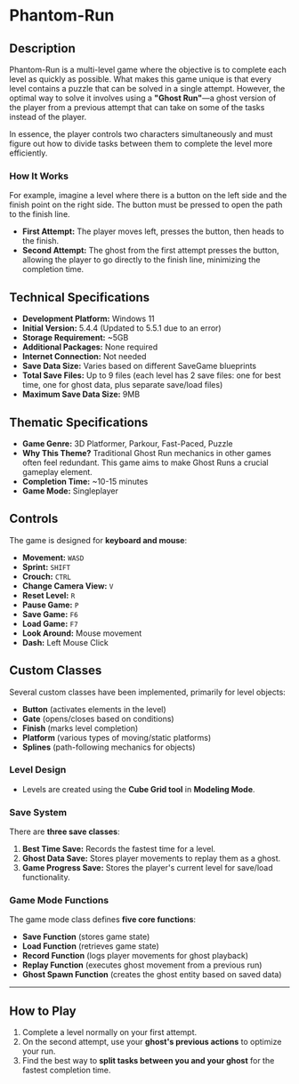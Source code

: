 # Phantom-Run

## Description
Phantom-Run is a multi-level game where the objective is to complete each level as quickly as possible. What makes this game unique is that every level contains a puzzle that can be solved in a single attempt. However, the optimal way to solve it involves using a **"Ghost Run"**—a ghost version of the player from a previous attempt that can take on some of the tasks instead of the player.

In essence, the player controls two characters simultaneously and must figure out how to divide tasks between them to complete the level more efficiently.

### How It Works
For example, imagine a level where there is a button on the left side and the finish point on the right side. The button must be pressed to open the path to the finish line.

- **First Attempt:** The player moves left, presses the button, then heads to the finish.
- **Second Attempt:** The ghost from the first attempt presses the button, allowing the player to go directly to the finish line, minimizing the completion time.

## Technical Specifications
- **Development Platform:** Windows 11
- **Initial Version:** 5.4.4 (Updated to 5.5.1 due to an error)
- **Storage Requirement:** ~5GB
- **Additional Packages:** None required
- **Internet Connection:** Not needed
- **Save Data Size:** Varies based on different SaveGame blueprints
- **Total Save Files:** Up to 9 files (each level has 2 save files: one for best time, one for ghost data, plus separate save/load files)
- **Maximum Save Data Size:** 9MB

## Thematic Specifications
- **Game Genre:** 3D Platformer, Parkour, Fast-Paced, Puzzle
- **Why This Theme?** Traditional Ghost Run mechanics in other games often feel redundant. This game aims to make Ghost Runs a crucial gameplay element.
- **Completion Time:** ~10-15 minutes
- **Game Mode:** Singleplayer

## Controls
The game is designed for **keyboard and mouse**:
- **Movement:** `WASD`
- **Sprint:** `SHIFT`
- **Crouch:** `CTRL`
- **Change Camera View:** `V`
- **Reset Level:** `R`
- **Pause Game:** `P`
- **Save Game:** `F6`
- **Load Game:** `F7`
- **Look Around:** Mouse movement
- **Dash:** Left Mouse Click

## Custom Classes
Several custom classes have been implemented, primarily for level objects:
- **Button** (activates elements in the level)
- **Gate** (opens/closes based on conditions)
- **Finish** (marks level completion)
- **Platform** (various types of moving/static platforms)
- **Splines** (path-following mechanics for objects)

### Level Design
- Levels are created using the **Cube Grid tool** in **Modeling Mode**.

### Save System
There are **three save classes**:
1. **Best Time Save:** Records the fastest time for a level.
2. **Ghost Data Save:** Stores player movements to replay them as a ghost.
3. **Game Progress Save:** Stores the player's current level for save/load functionality.

### Game Mode Functions
The game mode class defines **five core functions**:
- **Save Function** (stores game state)
- **Load Function** (retrieves game state)
- **Record Function** (logs player movements for ghost playback)
- **Replay Function** (executes ghost movement from a previous run)
- **Ghost Spawn Function** (creates the ghost entity based on saved data)

---
## How to Play
1. Complete a level normally on your first attempt.
2. On the second attempt, use your **ghost's previous actions** to optimize your run.
3. Find the best way to **split tasks between you and your ghost** for the fastest completion time.

